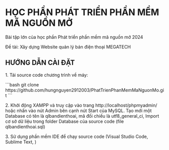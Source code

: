 # HỌC PHẦN PHÁT TRIỂN PHẦN MỀM MÃ NGUỒN MỞ
<p>Bài tập lớn của học phần Phát triển phần mềm mã nguồn mở 2024</p>
<p>Đề tài: Xây dựng Website quản lý bán điện thoại MEGATECH</p>
<h2>HƯỚNG DẪN CÀI ĐẶT</h2>
<p>1. Tải source code chương trình về máy: </p>
   ```bash
   git clone https://github.com/hungnguyen2912003/PhatTrienPhanMemMaNguonMo.git
   ```
<p>2. Khởi động XAMPP và truy cập vào trang http://localhost/phpmyadmin/ hoặc nhấn vào nút Admin bên cạnh nút Start của MySQL. Tạo mới một Database có tên là qlbandienthoai, mã đối chiếu là utf8_general_ci, Import cơ sở dữ liệu trong folder Database của source code (file qlbandienthoai.sql)</p>

<p>3. Sử dụng phần mềm IDE để chạy source code (Visual Studio Code, Sublime Text, )</p>
